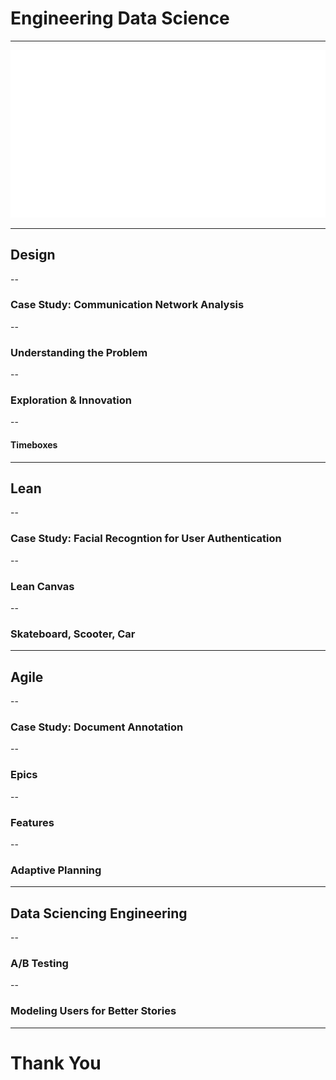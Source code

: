 # Engineering Data Science

---

<img src="./assets/very-logo-white.png" style="background: none; border: none">

---

## Design

--

### Case Study: Communication Network Analysis

--

### Understanding the Problem

--

### Exploration & Innovation

--

#### Timeboxes

---

## Lean

--

### Case Study: Facial Recogntion for User Authentication

--

### Lean Canvas

--

### Skateboard, Scooter, Car

---

## Agile

--

### Case Study: Document Annotation

--

### Epics

--

### Features

--

### Adaptive Planning

---

## Data Sciencing Engineering

--

### A/B Testing

--

### Modeling Users for Better Stories

---

# Thank You


